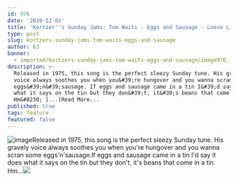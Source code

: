```yaml
---
id: 976
date: '2019-12-01'
title: 'Kortzer''s Sunday Jams: Tom Waits - Eggs and Sausage - Loose Lips'
type: post
slug: kortzers-sunday-jams-tom-waits-eggs-and-sausage
author: 63
banner:
  - imported/kortzers-sunday-jams-tom-waits-eggs-and-sausage/image976.jpeg
description: >-
  Released in 1975, this song is the perfect sleezy Sunday tune. His gravely
  voice always soothes you when you&#39;re hungover and you wanna scran some
  eggs&#39;n&#39;sausage. If eggs and sausage came in a tin I&#39;d say it does
  what it says on the tin but they don&#39;t, it&#39;s beans that come in a tin.
  Hm&#8230; [...]Read More...
published: true
tags: feature
featured: false
---
```

![image](../imported/kortzers-sunday-jams-tom-waits-eggs-and-sausage/image976.jpeg)Released in 1975, this song is the perfect sleezy Sunday tune. His gravely voice always soothes you when you're hungover and you wanna scran some eggs'n'sausage.If eggs and sausage came in a tin I'd say it does what it says on the tin but they don't, it's beans that come in a tin. Hm…![](/wp-content/uploads/live/img/wysiwyg/5de3fdfc14aee.jpg)